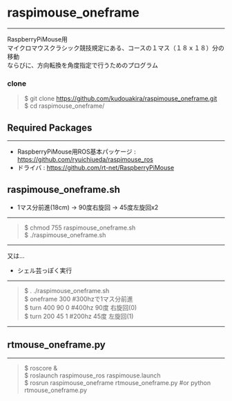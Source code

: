 # raspimouse_oneframe---RaspberryPiMouse用  マイクロマウスクラシック競技規定にある、コースの１マス（１８ｘ１８）分の移動  ならびに、方向転換を角度指定で行うためのプログラム  ### clone  > $ git clone https://github.com/kudouakira/raspimouse_oneframe.git  > $ cd raspimouse_oneframe/    ## Required Packages---* RaspberryPiMouse用ROS基本パッケージ : https://github.com/ryuichiueda/raspimouse_ros  * ドライバ : https://github.com/rt-net/RaspberryPiMouse## raspimouse_oneframe.sh  * 1マス分前進(18cm) -> 90度右旋回 -> 45度左旋回x2  ---> $ chmod 755 raspimouse_oneframe.sh  > $ ./raspimouse_oneframe.sh  ---又は...  * シェル芸っぽく実行  ---> $ . ./raspimouse_oneframe.sh  > $ oneframe 300 #300hzで1マス分前進  > $ turn 400 90 0 #400hz 90度 右旋回(0)  > $ turn 200 45 1 #200hz 45度 左旋回(1)  ---## rtmouse_oneframe.py---  > $ roscore &  > $ roslaunch raspimouse_ros raspimouse.launch  > $ rosrun raspimouse_oneframe rtmouse_oneframe.py  #or python rtmouse_oneframe.py  